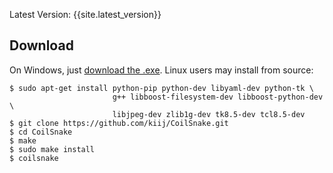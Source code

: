 <span class="topright">Latest Version: {{site.latest_version}}</span>

## Download 

On Windows, just [download the .exe]({{site.windows_download_url}}). Linux users may install from source:

    $ sudo apt-get install python-pip python-dev libyaml-dev python-tk \
                           g++ libboost-filesystem-dev libboost-python-dev \
                           libjpeg-dev zlib1g-dev tk8.5-dev tcl8.5-dev
    $ git clone https://github.com/kiij/CoilSnake.git
    $ cd CoilSnake
    $ make
    $ sudo make install
    $ coilsnake
